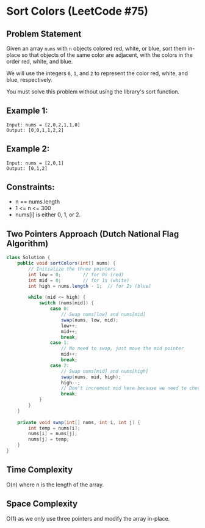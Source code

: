 # Sort Colors (LeetCode #75)

## Problem Statement
Given an array `nums` with `n` objects colored red, white, or blue, sort them in-place so that objects of the same color are adjacent, with the colors in the order red, white, and blue.

We will use the integers `0`, `1`, and `2` to represent the color red, white, and blue, respectively.

You must solve this problem without using the library's sort function.

## Example 1:
```
Input: nums = [2,0,2,1,1,0]
Output: [0,0,1,1,2,2]
```

## Example 2:
```
Input: nums = [2,0,1]
Output: [0,1,2]
```

## Constraints:
- n == nums.length
- 1 <= n <= 300
- nums[i] is either 0, 1, or 2.

## Two Pointers Approach (Dutch National Flag Algorithm)
```java
class Solution {
    public void sortColors(int[] nums) {
        // Initialize the three pointers
        int low = 0;        // for 0s (red)
        int mid = 0;        // for 1s (white)
        int high = nums.length - 1;  // for 2s (blue)
        
        while (mid <= high) {
            switch (nums[mid]) {
                case 0:
                    // Swap nums[low] and nums[mid]
                    swap(nums, low, mid);
                    low++;
                    mid++;
                    break;
                case 1:
                    // No need to swap, just move the mid pointer
                    mid++;
                    break;
                case 2:
                    // Swap nums[mid] and nums[high]
                    swap(nums, mid, high);
                    high--;
                    // Don't increment mid here because we need to check the newly swapped element
                    break;
            }
        }
    }
    
    private void swap(int[] nums, int i, int j) {
        int temp = nums[i];
        nums[i] = nums[j];
        nums[j] = temp;
    }
}
```

## Time Complexity
O(n) where n is the length of the array.

## Space Complexity
O(1) as we only use three pointers and modify the array in-place.